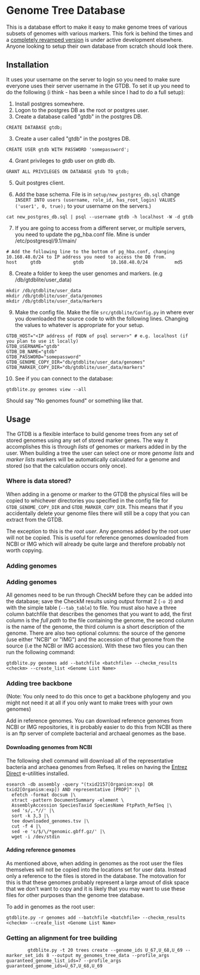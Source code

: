 # Genome Tree Database
This is a database effort to make it easy to make genome trees 
of various subsets of genomes with various markers. This fork
is behind the times and a [completely revamped version](https://github.com/Ecogenomics/GTDBNCBI)
is under active development elsewhere. Anyone looking to setup
their own database from scratch should look there.

## Installation
It uses your username on the server to login so you need to make sure
everyone uses their server username in the GTDB.  To set it up you need
to do the following (i think - has been a while since I had to do a
full setup):

1. Install postgres somewhere. 
2. Logon to the postgres DB as the root or postgres user.
3. Create a database called "gtdb" in the postgres DB.
```
CREATE DATABASE gtdb;
```
3. Create a user called "gtdb" in the postgres DB.
```
CREATE USER gtdb WITH PASSWORD 'somepassword';
```
4. Grant privileges to gtdb user on gtdb db.
```
GRANT ALL PRIVILEGES ON DATABASE gtdb TO gtdb;
```
5. Quit postgres client.

6. Add the base schema. File is in `setup/new_postgres_db.sql` change `INSERT INTO users (username, role_id, has_root_login) VALUES ('user1', 0, true);` to your username on the servers.)

``` 
cat new_postgres_db.sql | psql --username gtdb -h localhost -W -d gtdb
```

7.  If you are going to access from a different server, or multiple servers, you need to update the pg_hba.conf file. Mine is under /etc/postgresql/9.1/main/
```
# Add the following line to the bottom of pg_hba.conf, changing 10.168.48.0/24 to IP address you need to access the DB from.
host     gtdb            gtdb          10.168.48.0/24          md5
```
8.  Create a folder to keep the user genomes and markers. (e.g /db/gtdblite/user_data)
```    
mkdir /db/gtdblite/user_data
mkdir /db/gtdblite/user_data/genomes
mkdir /db/gtdblite/user_data/markers
```
9.  Make the config file. Make the file `src/gtdblite/Config.py` in where ever you downloaded the source code to
    with the following lines. Changing the values to whatever is appropriate for your setup.
```    
GTDB_HOST="<IP address of FQDN of psql server>" # e.g. localhost (if you plan to use it locally)
GTDB_USERNAME="gtdb"
GTDB_DB_NAME="gtdb"
GTDB_PASSWORD="somepassword"
GTDB_GENOME_COPY_DIR="db/gtdblite/user_data/genomes"
GTDB_MARKER_COPY_DIR="db/gtdblite/user_data/markers"
```

10. See if you can connect to the database:
```
gtdblite.py genomes view --all
```
Should say "No genomes found" or something like that.

## Usage

The GTDB is a flexible interface to build genome trees from any
set of stored genomes using any set of stored marker genes. The 
way it accomplishes this is through *lists* of genomes or markers
added in by the user. When building a tree the user can select
one or more *genome lists* and *marker lists* markers will be 
automatically calculated for a genome and stored (so that the
calculation occurs only once).

### Where is data stored?
When adding in a genome or marker to the GTDB the physical files
will be copied to whichever directories you specified in the 
config file for `GTDB_GENOME_COPY_DIR` and `GTDB_MARKER_COPY_DIR`.
This means that if you accidentally delete your genome files there
will still be a copy that you can extract from the GTDB.

The exception to this is the *root user*. Any genomes added by the
root user will not be copied. This is useful for reference genomes
downloaded from NCBI or IMG which will already be quite large and
therefore probably not worth copying.

### Adding genomes


### Adding genomes

All genomes need to be run through CheckM before
they can be added into the database; save the CheckM results using
output format 2 (`-o 2`) and with the simple table (`--tab_table`)
to file. You must also have a three column batchfile that describes
the genomes that you want to add, the first column is the *full
path* to the file containing the genome, the second column is the
name of the genome, the third column is a short description of the genome.
There are also two optional columns: the source of the genome
(use either "NCBI" or "IMG") and the accession
of that genome from the source (i.e the NCBI or IMG accession). 
With these two files you can then run the following command:

```
gtdblite.py genomes add --batchfile <batchfile> --checkm_results <checkm> --create_list <Genome List Name>
```

### Adding tree backbone

(Note: You only need to do this once to get a backbone phylogeny
and you might not need it at all if you only want to make trees
with your own genomes)

Add in reference genomes. You can download reference genomes from
NCBI or IMG repositories, it is probably easier to do this from
NCBI as there is an ftp server of complete bacterial and archaeal
genomes as the base.

#### Downloading genomes from NCBI

The following shell command will download all of the representative
bacteria and archaea genomes from Refseq. It relies on having the
[Entrez Direct](https://www.ncbi.nlm.nih.gov/books/NBK179288/)
e-utilities installed. 
```
esearch -db assembly -query "(txid2157[Organism:exp] OR txid2[Organism:exp]) AND representative [PROP]" |\
  efetch -format docsum |\
  xtract -pattern DocumentSummary -element \
  AssemblyAccession SpeciesTaxid SpeciesName FtpPath_RefSeq |\
  sed 's/,.*//' |\
  sort -k 3,3 |\
  tee downloaded_genomes.tsv |\
  cut -f 4 |\
  sed -e 's/$/\/*genomic.gbff.gz/' |\
  wget -i /dev/stdin
```

#### Adding reference genomes
As mentioned above, when adding in genomes as the root
user the files themselves will not be
copied into the locations set for user data. Instead only a reference
to the files is stored in the database. The motovation for this is
that these genomes probably represent a large amout of disk space that
we don't want to copy and it is likely that you may want to use these
files for other purposes than the genome tree database. 

To add in genomes as the root user:
```
gtdblite.py -r genomes add --batchfile <batchfile> --checkm_results <checkm> --create_list <Genome List Name>
```

### Getting an alignment for tree building
```
        gtdblite.py -t 20 trees create --genome_ids U_67,U_68,U_69 --marker_set_ids 8 --output my_genomes_tree_data --profile_args guaranteed_genome_list_ids=7 --profile_args guaranteed_genome_ids=U_67,U_68,U_69
```
